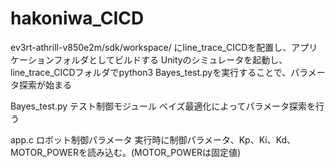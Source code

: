 # hakoniwa_CICD

ev3rt-athrill-v850e2m/sdk/workspace/ にline_trace_CICDを配置し、アプリケーションフォルダとしてビルドする
Unityのシミュレータを起動し、line_trace_CICDフォルダでpython3 Bayes_test.pyを実行することで、パラメータ探索が始まる

Bayes_test.py
  テスト制御モジュール
  ベイズ最適化によってパラメータ探索を行う
  
app.c
  ロボット制御パラメータ
  実行時に制御パラメータ、Kp、Ki、Kd、MOTOR_POWERを読み込む。(MOTOR_POWERは固定値)
  
